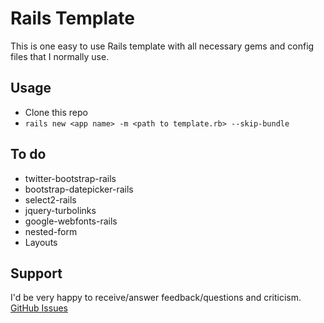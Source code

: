 # Rails Template
This is one easy to use Rails template with all necessary gems and config files that I normally use.

## Usage
- Clone this repo
- `rails new <app name> -m <path to template.rb> --skip-bundle`

## To do
- twitter-bootstrap-rails
- bootstrap-datepicker-rails
- select2-rails
- jquery-turbolinks
- google-webfonts-rails
- nested-form
- Layouts

## Support
I'd be very happy to receive/answer feedback/questions and criticism. [GitHub Issues](https://github.com/ishouvik/Rails-Template/issues)